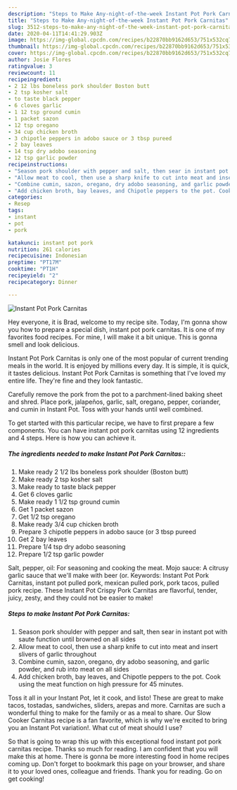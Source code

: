 ```yaml
---
description: "Steps to Make Any-night-of-the-week Instant Pot Pork Carnitas"
title: "Steps to Make Any-night-of-the-week Instant Pot Pork Carnitas"
slug: 3512-steps-to-make-any-night-of-the-week-instant-pot-pork-carnitas
date: 2020-04-11T14:41:29.903Z
image: https://img-global.cpcdn.com/recipes/b22870bb9162d653/751x532cq70/instant-pot-pork-carnitas-recipe-main-photo.jpg
thumbnail: https://img-global.cpcdn.com/recipes/b22870bb9162d653/751x532cq70/instant-pot-pork-carnitas-recipe-main-photo.jpg
cover: https://img-global.cpcdn.com/recipes/b22870bb9162d653/751x532cq70/instant-pot-pork-carnitas-recipe-main-photo.jpg
author: Josie Flores
ratingvalue: 3
reviewcount: 11
recipeingredient:
- 2 12 lbs boneless pork shoulder Boston butt
- 2 tsp kosher salt
- to taste black pepper
- 6 cloves garlic
- 1 12 tsp ground cumin
- 1 packet sazon
- 12 tsp oregano
- 34 cup chicken broth
- 3 chipotle peppers in adobo sauce or 3 tbsp pureed
- 2 bay leaves
- 14 tsp dry adobo seasoning
- 12 tsp garlic powder
recipeinstructions:
- "Season pork shoulder with pepper and salt, then sear in instant pot with saute function until browned on all sides"
- "Allow meat to cool, then use a sharp knife to cut into meat and insert slivers of garlic throughout"
- "Combine cumin, sazon, oregano, dry adobo seasoning, and garlic powder, and rub into meat on all sides"
- "Add chicken broth, bay leaves, and Chipotle peppers to the pot. Cook using the meat function on high pressure for 45 minutes."
categories:
- Resep
tags:
- instant
- pot
- pork

katakunci: instant pot pork
nutrition: 261 calories
recipecuisine: Indonesian
preptime: "PT17M"
cooktime: "PT1H"
recipeyield: "2"
recipecategory: Dinner

---
```



![Instant Pot Pork Carnitas](https://img-global.cpcdn.com/recipes/b22870bb9162d653/751x532cq70/instant-pot-pork-carnitas-recipe-main-photo.jpg)

Hey everyone, it is Brad, welcome to my recipe site. Today, I'm gonna show you how to prepare a special dish, instant pot pork carnitas. It is one of my favorites food recipes. For mine, I will make it a bit unique. This is gonna smell and look delicious.

Instant Pot Pork Carnitas is only one of the most popular of current trending meals in the world. It is enjoyed by millions every day. It is simple, it is quick, it tastes delicious. Instant Pot Pork Carnitas is something that I've loved my entire life. They're fine and they look fantastic.

Carefully remove the pork from the pot to a parchment-lined baking sheet and shred. Place pork, jalapeños, garlic, salt, oregano, pepper, coriander, and cumin in Instant Pot. Toss with your hands until well combined.


To get started with this particular recipe, we have to first prepare a few components. You can have instant pot pork carnitas using 12 ingredients and 4 steps. Here is how you can achieve it.

##### The ingredients needed to make Instant Pot Pork Carnitas::

1. Make ready 2 1/2 lbs boneless pork shoulder (Boston butt)
1. Make ready 2 tsp kosher salt
1. Make ready to taste black pepper
1. Get 6 cloves garlic
1. Make ready 1 1/2 tsp ground cumin
1. Get 1 packet sazon
1. Get 1/2 tsp oregano
1. Make ready 3/4 cup chicken broth
1. Prepare 3 chipotle peppers in adobo sauce (or 3 tbsp pureed
1. Get 2 bay leaves
1. Prepare 1/4 tsp dry adobo seasoning
1. Prepare 1/2 tsp garlic powder


Salt, pepper, oil: For seasoning and cooking the meat. Mojo sauce: A citrusy garlic sauce that we&#39;ll make with beer (or. Keywords: Instant Pot Pork Carnitas, instant pot pulled pork, mexican pulled pork, pork tacos, pulled pork recipe. These Instant Pot Crispy Pork Carnitas are flavorful, tender, juicy, zesty, and they could not be easier to make! 

##### Steps to make Instant Pot Pork Carnitas:

1. Season pork shoulder with pepper and salt, then sear in instant pot with saute function until browned on all sides
1. Allow meat to cool, then use a sharp knife to cut into meat and insert slivers of garlic throughout
1. Combine cumin, sazon, oregano, dry adobo seasoning, and garlic powder, and rub into meat on all sides
1. Add chicken broth, bay leaves, and Chipotle peppers to the pot. Cook using the meat function on high pressure for 45 minutes.


Toss it all in your Instant Pot, let it cook, and listo! These are great to make tacos, tostadas, sandwiches, sliders, arepas and more. Carnitas are such a wonderful thing to make for the family or as a meal to share. Our Slow Cooker Carnitas recipe is a fan favorite, which is why we&#39;re excited to bring you an Instant Pot variation!. What cut of meat should I use? 

So that is going to wrap this up with this exceptional food instant pot pork carnitas recipe. Thanks so much for reading. I am confident that you will make this at home. There is gonna be more interesting food in home recipes coming up. Don't forget to bookmark this page on your browser, and share it to your loved ones, colleague and friends. Thank you for reading. Go on get cooking!
